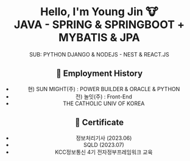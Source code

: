 
<div align='center'>
  
# Hello, I'm Young Jin 🐮 <br/> <b>JAVA - SPRING & SPRINGBOOT + MYBATIS & JPA</b>  <br/>

SUB: PYTHON DJANGO & NODEJS - NEST & REACT.JS

<h2>💼 Employment History</h2> 
<ul>
  <li> 현) SUN MIGHT(주) : POWER BUILDER & ORACLE & PYTHON</li>
  <li> 전) 놀잇(주) : Front-End</li>
  <li>THE CATHOLIC UNIV OF KOREA</li>
</ul>


<h2>🪪 Certificate</h2> 
<ul>
  <li>정보처리기사 (2023.06)</li>
  <li>SQLD (2023.07)</li>
  <li> KCC정보통신 4기 전자정부프레임워크 교육</li>
</ul>

</div>
